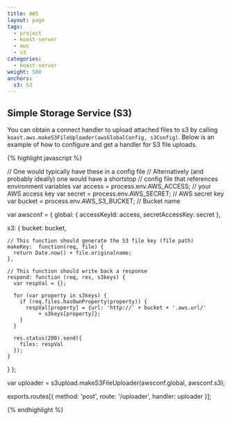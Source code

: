 ```yaml
---
title: AWS
layout: page
tags:
  - project
  - koast-server
  - aws
  - s3
categories:
  - koast-server
weight: 500
anchors:
  s3: S3
---
```



## Simple Storage Service (S3) ##

You can obtain a connect handler to upload attached
files to s3 by calling `koast.aws.makeS3FileUploader(awsGlobalConfig, s3Config)`.
Below is an example of how to configure and get a handler for
S3 file uploads.

{% highlight javascript %}

// One would typically have these in a config file
// Alternatively (and probably ideally) one would have a shortstop
// config file that references environment variables
var access = process.env.AWS_ACCESS; // your AWS access key
var secret = process.env.AWS_SECRET; // AWS secret key
var bucket = process.env.AWS_S3_BUCKET; // Bucket name

var awsconf = {
  global: {
    accessKeyId: access,
    secretAccessKey: secret
  },

  s3: {
    bucket: bucket,

    // This function should generate the S3 file key (file path)
    makeKey:  function(req, file) {
      return Date.now() + file.originalname;
    },

    // This function should write back a response
    respond: function (req, res, s3keys) {
      var respVal = {};

      for (var property in s3keys) {
        if (req.files.hasOwnProperty(property)) {
          respVal[property] = {url: 'http://' + bucket + '.aws.url/'
              + s3keys[property]};
        }
      } 

      res.status(200).send({
        files: respVal
      });
    }
  }
};

var uploader = s3upload.makeS3FileUploader(awsconf.global, awsconf.s3);

exports.routes[{
  method: 'post',
  route: '/uploader',
  handler: uploader
}];

{% endhighlight %}

